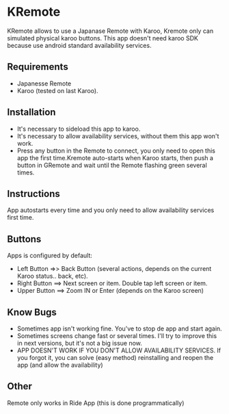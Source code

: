 # KRemote
KRemote allows to use a Japanase Remote with Karoo, Kremote only can simulated physical karoo buttons. This app doesn't need karoo SDK because use android standard availability services.

## Requirements
- Japanesse Remote
- Karoo (tested on last Karoo).

## Installation
- It's necessary to sideload this app to karoo.
- It's necessary to allow availability services, without them this app won't work.
- Press any button in the Remote to connect, you only need to open this app the first time.Kremote auto-starts when Karoo starts, then push a button in GRemote and wait until the Remote flashing green several times.

## Instructions
App autostarts every time and you only need to allow availability services first time.


## Buttons
Apps is configured by default:

- Left Button =>> Back Button (several actions, depends on the current Karoo status.. back, etc).
- Right Button ==> Next screen or item. Double tap left screen or item.
- Upper Button ==> Zoom IN or Enter (depends on the Karoo screen)

## Know Bugs
- Sometimes app isn't working fine. You've to stop de app and start again.
- Sometimes screens change fast or several times. I'll try to improve this in next versions, but it's not a big issue now.
- APP DOESN'T WORK IF YOU DON'T ALLOW AVAILABILITY SERVICES. If you forgot it, you can solve (easy method) reinstalling and reopen the app (and allow the availability)
## Other
Remote only works in Ride App (this is done programmatically)